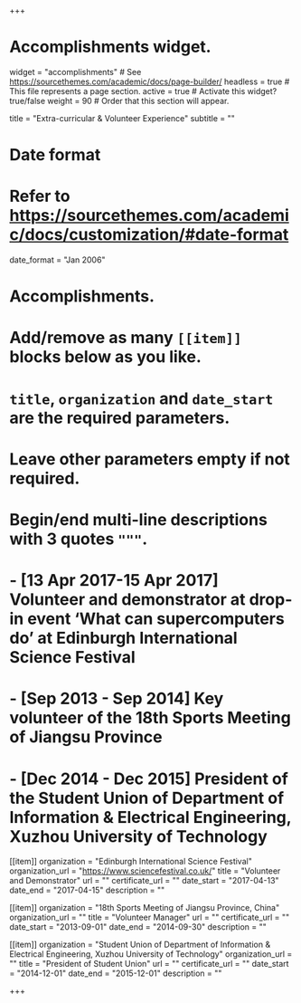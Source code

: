 +++
# Accomplishments widget.
widget = "accomplishments"  # See https://sourcethemes.com/academic/docs/page-builder/
headless = true  # This file represents a page section.
active = true  # Activate this widget? true/false
weight = 90  # Order that this section will appear.

title = "Extra-curricular & Volunteer Experience"
subtitle = ""

# Date format
#   Refer to https://sourcethemes.com/academic/docs/customization/#date-format
date_format = "Jan 2006"

# Accomplishments.
#   Add/remove as many `[[item]]` blocks below as you like.
#   `title`, `organization` and `date_start` are the required parameters.
#   Leave other parameters empty if not required.
#   Begin/end multi-line descriptions with 3 quotes `"""`.

# - **[13 Apr 2017-15 Apr 2017]** Volunteer and demonstrator at drop-in event ‘What can supercomputers do’ at Edinburgh International Science Festival
# - **[Sep 2013 - Sep 2014]** Key volunteer of the 18th Sports Meeting of Jiangsu Province
# - **[Dec 2014 - Dec 2015]** President of the Student Union of Department of Information & Electrical Engineering, Xuzhou University of Technology


[[item]]
  organization = "Edinburgh International Science Festival"
  organization_url = "https://www.sciencefestival.co.uk/"
  title = "Volunteer and Demonstrator"
  url = ""
  certificate_url = ""
  date_start = "2017-04-13"
  date_end = "2017-04-15"
  description = ""

[[item]]
  organization = "18th Sports Meeting of Jiangsu Province, China"
  organization_url = ""
  title = "Volunteer Manager"
  url = ""
  certificate_url = ""
  date_start = "2013-09-01"
  date_end = "2014-09-30"
  description = ""

  [[item]]
  organization = "Student Union of Department of Information & Electrical Engineering, Xuzhou University of Technology"
  organization_url = ""
  title = "President of Student Union"
  url = ""
  certificate_url = ""
  date_start = "2014-12-01"
  date_end = "2015-12-01"
  description = ""

+++

